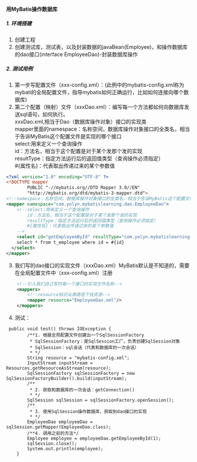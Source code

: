 #### 用MyBatis操作数据库     

##### 1. 环境搭建
1. 创建工程
2. 创建测试库，测试表，以及封装数据的javaBean(Employee)，和操作数据库的dao接口(interface EmployeeDao)-封装数据库操作
    


##### 2. 测试用例

1. 第一步写配置文件（xxx-config.xml）：(此例中的mybatis-config.xml称为mybati的全局配置文件，指导mybatis如何正确运行，比如如何连接向哪个数据库)    
2. 第二个配置（映射）文件（xxxDao.xml）：编写每一个方法都如何向数据库发送sql语句，如何执行。    
            xxxDao.xml,相当于Dao（数据库操作对象）接口的实现类   
            mapper里面的namespace：名称空间，数据库操作对象接口的全类名，相当于告诉MyBatis这个配置文件是实现的哪个接口   
            select:用来定义一个查询操作  
            id：方法名，相当于这个配置是对于某个发那个发的实现  
            resultType：指定方法运行后的返回值类型（查询操作必须指定）  
            #{属性名}：代表取出传递过来的某个参数值     
```xml
<?xml version="1.0" encoding="UTF-8" ?>
<!DOCTYPE mapper
        PUBLIC "-//mybatis.org//DTD Mapper 3.0//EN"
        "http://mybatis.org/dtd/mybatis-3-mapper.dtd">
<!--namespace：名称空间，数据库操作对象接口的全类名，相当于告诉MyBatis这个配置文件是实现的哪个接口-->
<mapper namespace="com.yolyn.mybatislearning.dao.EmployeeDao">
    <!--select:用来定义一个查询操作
        id：方法名，相当于这个配置是对于某个发那个发的实现
        resultType：指定方法运行后的返回值类型（查询操作必须指定）
        #{属性名}：代表取出传递过来的某个参数值
    -->
    <select id="getEmployeeById" resultType="com.yolyn.mybatislearning.bean.Employee">
    select * from t_employee where id = #{id}
  </select>
</mapper>
```   
3. 我们写的dao接口的实现文件（xxxDao.xml）MyBatis默认是不知道的，需要在全局配置文件中（xxx-config.xml）注册     
```xml
    <!--引入我们自己写的每一个接口的实现文件名称-->
    <mappers>
        <!--resource标识从类路径下找资源-->
        <mapper resource="EmployeeDao.xml"/>
    </mappers>
```


4. 测试：   
```
 public void test() throws IOException {
        /**1. 根据全局配置文件创建出一个SqlSessionFactory
         * SqlSessionFactory：是SqlSession工厂，负责创建SqlSession对象
         * SqlSession：sql会话（代表和数据库的一次会话）
         * */
        String resource = "mybatis-config.xml";
        InputStream inputStream = Resources.getResourceAsStream(resource);
        SqlSessionFactory sqlSessionFactory = new SqlSessionFactoryBuilder().build(inputStream);
        /**
         * 2. 获取和数据库的一次会话：getConnection()
         * */
        SqlSession sqlSession = sqlSessionFactory.openSession();
        /**
         * 3. 使用SqlSession操作数据库，获取到dao接口的实现
         * */
        EmployeeDao employeeDao = sqlSession.getMapper(EmployeeDao.class);
        /**4. 调用之前的方法*/
        Employee employee = employeeDao.getEmployeeById(1);
        sqlSession.close();
        System.out.println(employee);
    }
```